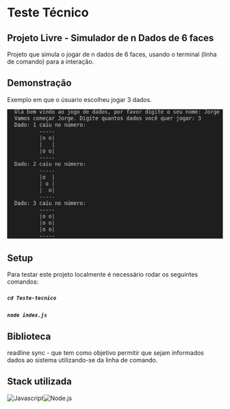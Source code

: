 
# Teste Técnico

## Projeto Livre - Simulador de n Dados de 6 faces

Projeto que simula o jogar de n dados de 6 faces, usando o terminal (linha de comando) para a interação.

## Demonstração



Exemplo em que o úsuario escolheu jogar 3 dados.

![demonstração](https://github.com/JorgeFVS/Teste-tecnico/blob/main/demonstracao.png)
## Setup

Para testar este projeto localmente é necessário rodar os seguintes comandos:

##### `cd Teste-tecnico`
##### `node index.js`

## Biblioteca

readline sync -  que tem como objetivo permitir que sejam informados dados ao sistema utilizando-se da linha de comando.

## Stack utilizada



<img align="left" alt = 'Javascript' src="https://img.shields.io/badge/JavaScript-F7DF1E?style=for-the-badge&logo=javascript&logoColor=black"/>
<img align="left" alt='Node.js'  src="https://img.shields.io/badge/Node.js-43853D?style=for-the-badge&logo=node.js&logoColor=white"/>
